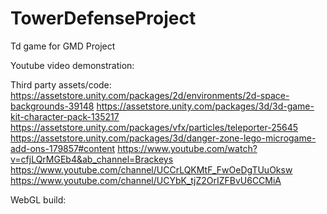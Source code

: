 # TowerDefenseProject
 Td game for GMD Project

Youtube video demonstration:


Third party assets/code:
  https://assetstore.unity.com/packages/2d/environments/2d-space-backgrounds-39148
  https://assetstore.unity.com/packages/3d/3d-game-kit-character-pack-135217
  https://assetstore.unity.com/packages/vfx/particles/teleporter-25645
  https://assetstore.unity.com/packages/3d/danger-zone-lego-microgame-add-ons-179857#content
  https://www.youtube.com/watch?v=cfjLQrMGEb4&ab_channel=Brackeys
  https://www.youtube.com/channel/UCCrLQKMtF_FwOeDgTUuOksw
  https://www.youtube.com/channel/UCYbK_tjZ2OrIZFBvU6CCMiA
  
  WebGL build:
  
  
